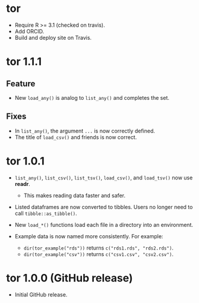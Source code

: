 # tor

* Require R >= 3.1 (checked on travis).
* Add ORCID.
* Build and deploy site on Travis.
# tor 1.1.1

## Feature

* New `load_any()` is analog to `list_any()` and completes the set.

## Fixes

* In `list_any()`, the argument `...` is now correctly defined.
* The title of `load_csv()` and friends is now correct.

# tor 1.0.1

* `list_any()`, `list_csv()`, `list_tsv()`, `load_csv()`, and `load_tsv()` now use __readr__.
  * This makes reading data faster and safer.

* Listed dataframes are now converted to tibbles. Users no longer need to call `tibble::as_tibble()`.
    
* New `load_*()` functions load each file in a directory into an environment.

* Example data is now named more consistently. For example:
    * `dir(tor_example("rds"))` returns `c("rds1.rds", "rds2.rds")`.
    * `dir(tor_example("csv"))` returns `c("csv1.csv", "csv2.csv")`.

# tor 1.0.0 (GitHub release)

* Initial GitHub release.
